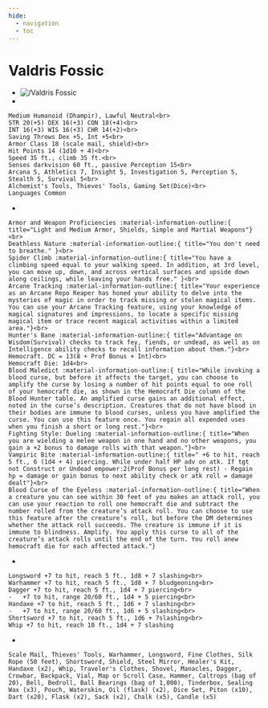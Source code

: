 ```yaml
---
hide:
  - navigation
  - toc
---
```


# Valdris Fossic

<div class="grid cards" markdown>

-   
    <img src="https://half-guinea-press.github.io/Nightmare_Campaign/images/Valdris Fossic.jpg" alt="/Valdris Fossic">

-   
  
    Medium Humanoid (Dhampir), Lawful Neutral<br>
    STR 20(+5) DEX 16(+3) CON 18(+4)<br>
    INT 16(+3) WIS 16(+3) CHR 14(+2)<br>
    Saving Throws Dex +5, Int +5<br>
    Armor Class 18 (scale mail, shield)<br>
    Hit Points 14 (1d10 + 4)<br>
    Speed 35 ft., climb 35 ft.<br>
    Senses darkvision 60 ft., passive Perception 15<br>
    Arcana 5, Athletics 7, Insight 5, Investigation 5, Perception 5, Stealth 5, Survival 5<br>
    Alchemist's Tools, Thieves' Tools, Gaming Set(Dice)<br>
    Languages Common
    
-   

    Armor and Weapon Proficiencies :material-information-outline:{ title="Light and Medium Armor, Shields, Simple and Martial Weapons"}<br>
    Deathless Nature :material-information-outline:{ title="You don't need to breathe." }<br>
    Spider Climb :material-information-outline:{ title="You have a climbing speed equal to your walking speed. In addition, at 3rd level, you can move up, down, and across vertical surfaces and upside down along ceilings, while leaving your hands free." }<br>
    Arcane Tracking :material-information-outline:{ title="Your experience as an Arcane Repo Reaper has honed your ability to delve into the mysteries of magic in order to track missing or stolen magical items. You can use your Arcane Tracking feature, using your knowledge of magical signatures and impressions, to locate a specific missing magical item or trace recent magical activities within a limited area."}<br>
    Hunter's Bane :material-information-outline:{ title="Advantage on Wisdom(Survival) checks to track fey, fiends, or undead, as well as on Intelligence ability checks to recall information about them."}<br>
    Hemocraft. DC = 13(8 + Prof Bonus + Int)<br>
    Hemocraft Die: 1d4<br>
    Blood Maledict :material-information-outline:{ title="While invoking a blood curse, but before it affects the target, you can choose to amplify the curse by losing a number of hit points equal to one roll of your hemocraft die, as shown in the Hemocraft Die column of the Blood Hunter table. An amplified curse gains an additional effect, noted in the curse’s description. Creatures that do not have blood in their bodies are immune to blood curses, unless you have amplified the curse. You can use this feature once. You regain all expended uses when you finish a short or long rest."}<br>
    Fighting Style: Dueling :material-information-outline:{ title="When you are wielding a melee weapon in one hand and no other weapons, you gain a +2 bonus to damage rolls with that weapon."}<br>
    Vampiric Bite :material-information-outline:{ title=" +6 to hit, reach 5 ft., 6 (1d4 + 4) piercing. While under half HP adv on atk. If tgt not Construct or Undead empower:2(Prof Bonus per long rest) - Regain hp = damage or gain bonus to next ability check or atk roll = damage dealt"}<br>
    Blood Curse of the Eyeless :material-information-outline:{ title="When a creature you can see within 30 feet of you makes an attack roll, you can use your reaction to roll one hemocraft die and subtract the number rolled from the creature’s attack roll. You can choose to use this feature after the creature’s roll, but before the DM determines whether the attack roll succeeds. The creature is immune if it is immune to blindness. Amplify. You apply this curse to all of the creature’s attack rolls until the end of the turn. You roll anew hemocraft die for each affected attack."}
    
-   
  
    Longsword +7 to hit, reach 5 ft., 1d8 + 7 slashing<br>
    Warhammer +7 to hit, reach 5 ft., 1d8 + 7 bludgeoning<br>
    Dagger +7 to hit, reach 5 ft., 1d4 + 7 piercing<br>
    -   +7 to hit, range 20/60 ft., 1d4 + 5 piercing<br>
    Handaxe +7 to hit, reach 5 ft., 1d6 + 7 slashing<br>
    -   +7 to hit, range 20/60 ft., 1d6 + 5 slashing<br>
    Shortsword +7 to hit, reach 5 ft., 1d6 + 7slashing<br>
    Whip +7 to hit, reach 10 ft., 1d4 + 7 slashing

-   

    Scale Mail, Thieves' Tools, Warhammer, Longsword, Fine Clothes, Silk Rope (50 feet), Shortsword, Shield, Steel Mirror, Healer's Kit, Handaxe (x2), Whip, Traveler's Clothes, Shovel, Manacles, Dagger, Crowbar, Backpack, Vial, Map or Scroll Case, Hammer, Caltrops (bag of 20), Bell, Bedroll, Ball Bearings (bag of 1,000), Tinderbox, Sealing Wax (x3), Pouch, Waterskin, Oil (flask) (x2), Dice Set, Piton (x10), Dart (x20), Flask (x2), Sack (x2), Chalk (x5), Candle (x5)
</div>
